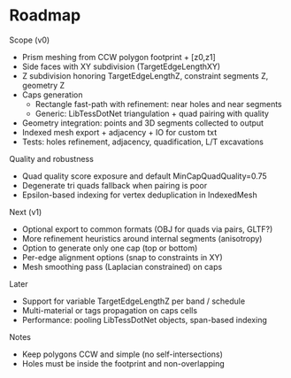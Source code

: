 # Roadmap

Scope (v0)
- Prism meshing from CCW polygon footprint + [z0,z1]
- Side faces with XY subdivision (TargetEdgeLengthXY)
- Z subdivision honoring TargetEdgeLengthZ, constraint segments Z, geometry Z
- Caps generation
  - Rectangle fast-path with refinement: near holes and near segments
  - Generic: LibTessDotNet triangulation + quad pairing with quality
- Geometry integration: points and 3D segments collected to output
- Indexed mesh export + adjacency + IO for custom txt
- Tests: holes refinement, adjacency, quadification, L/T excavations

Quality and robustness
- Quad quality score exposure and default MinCapQuadQuality=0.75
- Degenerate tri quads fallback when pairing is poor
- Epsilon-based indexing for vertex deduplication in IndexedMesh

Next (v1)
- Optional export to common formats (OBJ for quads via pairs, GLTF?)
- More refinement heuristics around internal segments (anisotropy)
- Option to generate only one cap (top or bottom)
- Per-edge alignment options (snap to constraints in XY)
- Mesh smoothing pass (Laplacian constrained) on caps

Later
- Support for variable TargetEdgeLengthZ per band / schedule
- Multi-material or tags propagation on caps cells
- Performance: pooling LibTessDotNet objects, span-based indexing

Notes
- Keep polygons CCW and simple (no self-intersections)
- Holes must be inside the footprint and non-overlapping
